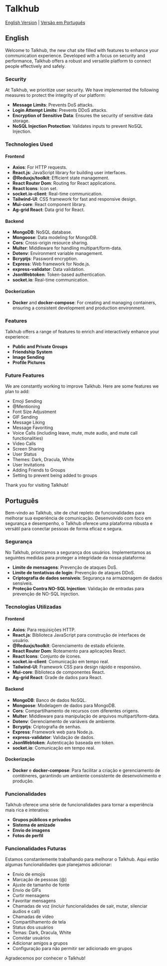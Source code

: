 # Talkhub

[English Version](#english) | [Versão em Português](#português)

## English

Welcome to Talkhub, the new chat site filled with features to enhance your communication experience. Developed with a focus on security and performance, Talkhub offers a robust and versatile platform to connect people effectively and safely.

### Security

At Talkhub, we prioritize user security. We have implemented the following measures to protect the integrity of our platform:

- **Message Limits**: Prevents DoS attacks.
- **Login Attempt Limits**: Prevents DDoS attacks.
- **Encryption of Sensitive Data**: Ensures the security of sensitive data storage.
- **NoSQL Injection Protection**: Validates inputs to prevent NoSQL Injection.

### Technologies Used

#### Frontend
- **Axios**: For HTTP requests.
- **React.js**: JavaScript library for building user interfaces.
- **@Reduxjs/toolkit**: Efficient state management.
- **React Router Dom**: Routing for React applications.
- **React Icons**: Icon set.
- **socket.io-client**: Real-time communication.
- **Tailwind-UI**: CSS framework for fast and responsive design.
- **Mui-core**: React component library.
- **Ag-grid React**: Data grid for React.

#### Backend
- **MongoDB**: NoSQL database.
- **Mongoose**: Data modeling for MongoDB.
- **Cors**: Cross-origin resource sharing.
- **Multer**: Middleware for handling multipart/form-data.
- **Dotenv**: Environment variable management.
- **Bcryptjs**: Password encryption.
- **Express**: Web framework for Node.js.
- **express-validator**: Data validation.
- **JsonWebtoken**: Token-based authentication.
- **socket.io**: Real-time communication.

#### Dockerization
- **Docker** and **docker-compose**: For creating and managing containers, ensuring a consistent development and production environment.

### Features

Talkhub offers a range of features to enrich and interactively enhance your experience:

- **Public and Private Groups**
- **Friendship System**
- **Image Sending**
- **Profile Pictures**

### Future Features

We are constantly working to improve Talkhub. Here are some features we plan to add:

- Emoji Sending
- @Mentioning
- Font Size Adjustment
- GIF Sending
- Message Liking
- Message Favoriting
- Voice Calls (including leave, mute, mute audio, and mute call functionalities)
- Video Calls
- Screen Sharing
- User Status
- Themes: Dark, Dracula, White
- User Invitations
- Adding Friends to Groups
- Setting to prevent being added to groups

Thank you for visiting Talkhub!

## Português

Bem-vindo ao Talkhub, site de chat repleto de funcionalidades para melhorar sua experiência de comunicação. Desenvolvido com foco em segurança e desempenho, o Talkhub oferece uma plataforma robusta e versátil para conectar pessoas de forma eficaz e segura.

### Segurança

No Talkhub, priorizamos a segurança dos usuários. Implementamos as seguintes medidas para proteger a integridade da nossa plataforma:

- **Limite de mensagens**: Prevenção de ataques DoS.
- **Limite de tentativas de login**: Prevenção de ataques DDoS.
- **Criptografia de dados sensíveis**: Segurança na armazenagem de dados sensíveis.
- **Proteção Contra NO-SQL Injection**: Validação de entradas para prevenção de NO-SQL Injection.

### Tecnologias Utilizadas

#### Frontend
- **Axios**: Para requisições HTTP.
- **React.js**: Biblioteca JavaScript para construção de interfaces de usuário.
- **@Reduxjs/toolkit**: Gerenciamento de estado eficiente.
- **React Router Dom**: Roteamento para aplicações React.
- **React Icons**: Conjunto de ícones.
- **socket.io-client**: Comunicação em tempo real.
- **Tailwind-UI**: Framework CSS para design rápido e responsivo.
- **Mui-core**: Biblioteca de componentes React.
- **Ag-grid React**: Grade de dados para React.

#### Backend
- **MongoDB**: Banco de dados NoSQL.
- **Mongoose**: Modelagem de dados para MongoDB.
- **Cors**: Compartilhamento de recursos com diferentes origens.
- **Multer**: Middleware para manipulação de arquivos multipart/form-data.
- **Dotenv**: Gerenciamento de variáveis de ambiente.
- **Bcryptjs**: Criptografia de senhas.
- **Express**: Framework web para Node.js.
- **express-validator**: Validação de dados.
- **JsonWebtoken**: Autenticação baseada em token.
- **socket.io**: Comunicação em tempo real.

#### Dockerização
- **Docker** e **docker-compose**: Para facilitar a criação e gerenciamento de contêineres, garantindo um ambiente consistente de desenvolvimento e produção.

### Funcionalidades

Talkhub oferece uma série de funcionalidades para tornar a experiência mais rica e interativa:

- **Grupos públicos e privados**
- **Sistema de amizade**
- **Envio de imagens**
- **Fotos de perfil**

### Funcionalidades Futuras

Estamos constantemente trabalhando para melhorar o Talkhub. Aqui estão algumas funcionalidades que planejamos adicionar:

- Envio de emojis
- Marcação de pessoas (@)
- Ajuste de tamanho de fonte
- Envio de GIFs
- Curtir mensagens
- Favoritar mensagens
- Chamadas de voz (incluir funcionalidades de sair, mutar, silenciar áudios e call)
- Chamadas de vídeo
- Compartilhamento de tela
- Status dos usuários
- Temas: Dark, Dracula, White
- Convidar usuários
- Adicionar amigos a grupos
- Configuração para não permitir ser adicionado em grupos

Agradecemos por conhecer o Talkhub!
